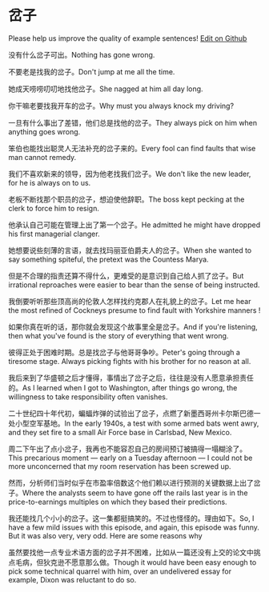 # 岔子

Please help us improve the quality of example sentences! [Edit on Github](https://github.com/jiyushe/jiyu-example-sentence-source/blob/main/chinese/chazi_1.md)

<p><span class="chinese">没有什么岔子可出。</span><span class="english">Nothing has gone wrong.</span></p>

<p><span class="chinese">不要老是找我的岔子。</span><span class="english">Don't jump at me all the time.</span></p>

<p><span class="chinese">她成天唠唠叨叨地找他岔子。</span><span class="english">She nagged at him all day long.</span></p>

<p><span class="chinese">你干嘛老要找我开车的岔子。</span><span class="english">Why must you always knock my driving?</span></p>

<p><span class="chinese">一旦有什么事出了差错，他们总是找他的岔子。</span><span class="english">They always pick on him when anything goes wrong.</span></p>

<p><span class="chinese">笨伯也能找出聪灵人无法补充的岔子来的。</span><span class="english">Every fool can find faults that wise man cannot remedy.</span></p>

<p><span class="chinese">我们不喜欢新来的领导，因为他老找我们岔子。</span><span class="english">We don't like the new leader, for he is always on to us.</span></p>

<p><span class="chinese">老板不断找那个职员的岔子，想迫使他辞职。</span><span class="english">The boss kept pecking at the clerk to force him to resign.</span></p>

<p><span class="chinese">他承认自己可能在管理上出了第一个岔子。</span><span class="english">He admitted he might have dropped his first managerial clanger.</span></p>

<p><span class="chinese">她想要说些刻薄的言语，就去找玛丽亚伯爵夫人的岔子。</span><span class="english">When she wanted to say something spiteful, the pretext was the Countess Marya.</span></p>

<p><span class="chinese">但是不合理的指责还算不得什么，更难受的是意识到自己给人抓了岔子。</span><span class="english">But irrational reproaches were easier to bear than the sense of being instructed.</span></p>

<p><span class="chinese">我倒要听听那些顶高尚的伦敦人怎样找约克郡人在礼貌上的岔子。</span><span class="english">Let me hear the most refined of Cockneys presume to find fault with Yorkshire manners !</span></p>

<p><span class="chinese">如果你真在听的话，那你就会发现这个故事里全是岔子。</span><span class="english">And if you're listening, then what you've found is the story of everything that went wrong.</span></p>

<p><span class="chinese">彼得正处于困难时期。总是找岔子与他哥哥争吵。</span><span class="english">Peter's going through a tiresome stage. Always picking fights with his brother for no reason at all.</span></p>

<p><span class="chinese">我后来到了华盛顿之后才懂得，事情出了岔子之后，往往是没有人愿意承担责任的。</span><span class="english">As I learned when I got to Washington, after things go wrong, the willingness to take responsibility often vanishes.</span></p>

<p><span class="chinese">二十世纪四十年代初，蝙蝠炸弹的试验出了岔子，点燃了新墨西哥州卡尔斯巴德一处小型空军基地。</span><span class="english">In the early 1940s, a test with some armed bats went awry, and they set fire to a small Air Force base in Carlsbad, New Mexico.</span></p>

<p><span class="chinese">周二下午出了点小岔子，我再也不能容忍自己的房间预订被搞得一塌糊涂了。</span><span class="english">This precarious moment — early on a Tuesday afternoon — I could not be more unconcerned that my room reservation has been screwed up.</span></p>

<p><span class="chinese">然而，分析师们当时似乎在市盈率倍数这个他们赖以进行预测的关键数据上出了岔子。</span><span class="english">Where the analysts seem to have gone off the rails last year is in the price-to-earnings multiples on which they based their predictions.</span></p>

<p><span class="chinese">我还能找几个小小的岔子。这一集都挺搞笑的。不过也怪怪的。理由如下。</span><span class="english">So, I have a few mild issues with this episode, and again, this episode was funny. But it was also very, very odd. Here are some reasons why</span></p>

<p><span class="chinese">虽然要找他一点专业术语方面的岔子并不困难，比如从一篇还没有上交的论文中挑点毛病，但狄克逊不愿意那么做。</span><span class="english">Though it would have been easy enough to pick some technical quarrel with him, over an undelivered essay for example, Dixon was reluctant to do so.</span></p>

